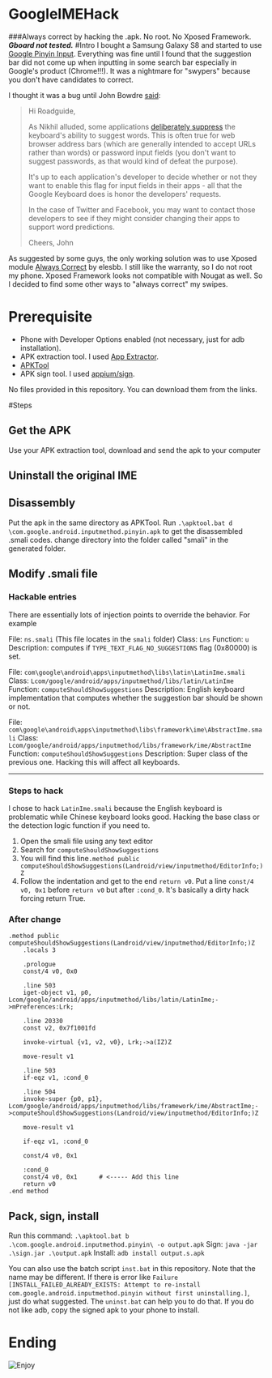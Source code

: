 # GoogleIMEHack
###Always correct by hacking the .apk. No root. No Xposed Framework.
***Gboard not tested.***
#Intro
I bought a Samsung Galaxy S8 and started to use [Google Pinyin Input](https://play.google.com/store/apps/details?id=com.google.android.inputmethod.pinyin&hl=en). Everything was fine until I found that the suggestion bar did not come up when inputting in some search bar especially in Google's product (Chrome!!!). It was a nightmare for "swypers" because you don't have candidates to correct. 

I thought it was a bug until John Bowdre [said](https://productforums.google.com/forum/#!topic/nexus/N-To9B037BM):

>Hi Roadguide,
> 
>As Nikhil alluded, some applications [deliberately suppress](https://developer.android.com/reference/android/text/InputType.html#TYPE_TEXT_FLAG_NO_SUGGESTIONS) the keyboard's ability to suggest words. This is often true for web browser address bars (which are generally intended to accept URLs rather than words) or password input fields (you don't want to suggest passwords, as that would kind of defeat the purpose). 
> 	
>It's up to each application's developer to decide whether or not they want to enable this flag for input fields in their apps - all that the Google Keyboard does is honor the developers' requests.
> 	
>In the case of Twitter and Facebook, you may want to contact those developers to see if they might consider changing their apps to support word predictions.
> 	
>Cheers,
>John

As suggested by some guys, the only working solution was to use Xposed module [Always Correct](http://repo.xposed.info/module/com.elesbb.xposedinputautocorrectalways) by elesbb. I still like the warranty, so I do not root my phone. Xposed Framework looks not compatible with Nougat as well. So I decided to find some other ways to "always correct" my swipes.

# Prerequisite

* Phone with Developer Options enabled (not necessary, just for adb installation).
* APK extraction tool. I used [App Extractor](https://play.google.com/store/apps/details?id=com.ext.ui&hl=en&rdid=com.ext.ui).
* [APKTool](https://ibotpeaches.github.io/Apktool/)
* APK sign tool. I used [appium/sign](https://github.com/appium/sign).

No files provided in this repository. You can download them from the links.


#Steps

## Get the APK
Use your APK extraction tool, download and send the apk to your computer

## Uninstall the original IME

## Disassembly
Put the apk in the same directory as APKTool. Run `.\apktool.bat d  \com.google.android.inputmethod.pinyin.apk` to get the disassembled .smali codes.
change directory into the folder called "smali" in the generated folder.

## Modify .smali file

### Hackable entries
There are essentially lots of injection points to override the behavior. For example

File: `ns.smali` (This file locates in the `smali` folder)
Class: `Lns`
Function: `u`
Description:  computes if `TYPE_TEXT_FLAG_NO_SUGGESTIONS` flag (0x80000) is set. 

File: `com\google\android\apps\inputmethod\libs\latin\LatinIme.smali`
Class: `Lcom/google/android/apps/inputmethod/libs/latin/LatinIme` 
Function: `computeShouldShowSuggestions`
Description:  English keyboard implementation that computes whether the suggestion bar should be shown or not.

File: `com\google\android\apps\inputmethod\libs\framework\ime\AbstractIme.smali`
Class: `Lcom/google/android/apps/inputmethod/libs/framework/ime/AbstractIme` 
Function: `computeShouldShowSuggestions`
Description:  Super class of the previous one. Hacking this will affect all keyboards.


----------

### Steps to hack
I chose to hack `LatinIme.smali` because the English keyboard is problematic while Chinese keyboard looks good. Hacking the base class or the detection logic function if you need to.

 1. Open the smali file using any text editor
 2. Search for `computeShouldShowSuggestions`
 3. You will find this line`.method public computeShouldShowSuggestions(Landroid/view/inputmethod/EditorInfo;)Z`
 4. Follow the indentation and get to the end `return v0`. Put a line `const/4 v0, 0x1` before `return v0` but after `:cond_0`. It's basically a dirty hack forcing return True.

### After change
```smali
.method public computeShouldShowSuggestions(Landroid/view/inputmethod/EditorInfo;)Z
    .locals 3

    .prologue
    const/4 v0, 0x0

    .line 503
    iget-object v1, p0, Lcom/google/android/apps/inputmethod/libs/latin/LatinIme;->mPreferences:Lrk;

    .line 20330
    const v2, 0x7f1001fd

    invoke-virtual {v1, v2, v0}, Lrk;->a(IZ)Z

    move-result v1

    .line 503
    if-eqz v1, :cond_0

    .line 504
    invoke-super {p0, p1}, Lcom/google/android/apps/inputmethod/libs/framework/ime/AbstractIme;->computeShouldShowSuggestions(Landroid/view/inputmethod/EditorInfo;)Z

    move-result v1

    if-eqz v1, :cond_0

    const/4 v0, 0x1

    :cond_0
	const/4 v0, 0x1      # <----- Add this line
    return v0
.end method
```

## Pack, sign, install
Run this command: `.\apktool.bat b .\com.google.android.inputmethod.pinyin\ -o output.apk`
Sign: `java -jar .\sign.jar .\output.apk`
Install: `adb install output.s.apk`

You can also use the batch script `inst.bat` in this repository. Note that the name may be different.
If there is error like `Failure [INSTALL_FAILED_ALREADY_EXISTS: Attempt to re-install com.google.android.inputmethod.pinyin without first uninstalling.]`, just do what suggested. The `uninst.bat` can help you to do that.
If you do not like adb, copy the signed apk to your phone to install.

# Ending
![Enjoy](https://raw.github.com/wuyuanyi135/GoogleIMEHack/master/enjoy.png)
